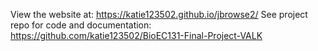 View the website at: https://katie123502.github.io/jbrowse2/
See project repo for code and documentation: https://github.com/katie123502/BioEC131-Final-Project-VALK

